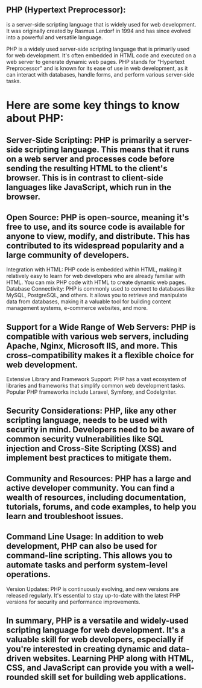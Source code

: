 ##  PHP (Hypertext Preprocessor):
is a server-side scripting language that is widely used for web development. It was originally created by Rasmus Lerdorf in 1994 and has since evolved into a powerful and versatile language.
<!-- For spacing...
echo '<br>'; -->

PHP is a widely used server-side scripting language that is primarily used for web development. It's often embedded in HTML code and executed on a web server to generate dynamic web pages. PHP stands for "Hypertext Preprocessor" and is known for its ease of use in web development, as it can interact with databases, handle forms, and perform various server-side tasks.

#  Here are some key things to know about PHP:

##  Server-Side Scripting: PHP is primarily a server-side scripting language. This means that it runs on a web server and processes code before sending the resulting HTML to the client's browser. This is in contrast to client-side languages like JavaScript, which run in the browser.
##  Open Source: PHP is open-source, meaning it's free to use, and its source code is available for anyone to view, modify, and distribute. This has contributed to its widespread popularity and a large community of developers.
Integration with HTML: PHP code is embedded within HTML, making it relatively easy to learn for web developers who are already familiar with HTML. You can mix PHP code with HTML to create dynamic web pages.
Database Connectivity: PHP is commonly used to connect to databases like MySQL, PostgreSQL, and others. It allows you to retrieve and manipulate data from databases, making it a valuable tool for building content management systems, e-commerce websites, and more.
##  Support for a Wide Range of Web Servers: PHP is compatible with various web servers, including Apache, Nginx, Microsoft IIS, and more. This cross-compatibility makes it a flexible choice for web development.
Extensive Library and Framework Support: PHP has a vast ecosystem of libraries and frameworks that simplify common web development tasks. Popular PHP frameworks include Laravel, Symfony, and CodeIgniter.
##  Security Considerations: PHP, like any other scripting language, needs to be used with security in mind. Developers need to be aware of common security vulnerabilities like SQL injection and Cross-Site Scripting (XSS) and implement best practices to mitigate them.
##  Community and Resources: PHP has a large and active developer community. You can find a wealth of resources, including documentation, tutorials, forums, and code examples, to help you learn and troubleshoot issues.
##  Command Line Usage: In addition to web development, PHP can also be used for command-line scripting. This allows you to automate tasks and perform system-level operations.
Version Updates: PHP is continuously evolving, and new versions are released regularly. It's essential to stay up-to-date with the latest PHP versions for security and performance improvements.

##  In summary, PHP is a versatile and widely-used scripting language for web development. It's a valuable skill for web developers, especially if you're interested in creating dynamic and data-driven websites. Learning PHP along with HTML, CSS, and JavaScript can provide you with a well-rounded skill set for building web applications.






